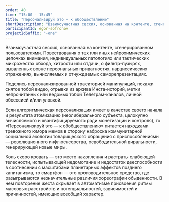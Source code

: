 ```yaml
---
order: 40
time: "15:00 - 15:45"
title: "Персонализируй это — к обобществлению"
shortDescription: "Взаимоучастная сессия, основанная на контенте, сгенерированном пользователями."
participantId: egor-sofronov
projectIdSuffix: "-one"
---
```


Взаимоучастная сессия, основанная на контенте, сгенерированном пользователями. Повествования о тех или иных нейрохимических цепочках внимания, индивидуальных патологиях или тактических микрожестах обхода, хитрости или отдачи, о фильтр-пузырях, вываленных вовне персональных приватностях, нарциссических отражениях, вычисляемых и отчуждаемых саморепрезентациях.

Поделись персонализированной траекторией манипуляций, покажи снятое тобой видео, отрывки из архива Инста-историй, метки непрочитанных или ведомых тобой Телеграм-каналов, личной обсессией и/или уловкой.

Если алгоритмическая персонализация имеет в качестве своего начала и результата атомизацию (неолиберального субъекта, целокупно вычисляемого и квантифицируемого ради монетизации и контроля), то «Персонализируй это — к обобществлению» питается находками тревожного юмора мемов в сторону наброска коммунитарной социальной экологии товарищеского обращения с приспособлениями — революционного инфлюенсерства, освободительной виральности, генерирующей новые миры.

Коль скоро кровать — это место накопления и растраты слабеющей телесности, испытывающей недомогание и недостаток дееспособности в соотнесении с масштабами планетарных эффектов позднего капитализма, то смартфон — это производительное средство, где разыгрываются незначительные различия хореографии обыденности. В нем повторение жеста скрывает в автоматизме присвоения ритмы массовых расстройств и потенциальностей, зависимостей и причинностей, имеющих всеобщий характер.
